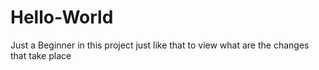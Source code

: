 # Hello-World
Just a Beginner in this project
just like that to view what are the changes that take place

